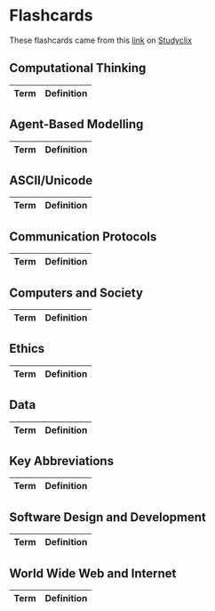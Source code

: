 # Flashcards

These flashcards came from this [link](https://studyclix.blob.core.windows.net/static/content/file/uploads/e/ef64ad04-c403-4e89-a4f1-5855ed306065.pdf) on [Studyclix](https://www.studyclix.ie/)

## Computational Thinking

| Term | Definition |
|-|-|

## Agent-Based Modelling

| Term | Definition |
|-|-|

## ASCII/Unicode

| Term | Definition |
|-|-|

## Communication Protocols

| Term | Definition |
|-|-|

## Computers and Society

| Term | Definition |
|-|-|

## Ethics

| Term | Definition |
|-|-|

## Data

| Term | Definition |
|-|-|

## Key Abbreviations

| Term | Definition |
|-|-|

## Software Design and Development

| Term | Definition |
|-|-|

## World Wide Web and Internet

| Term | Definition |
|-|-|